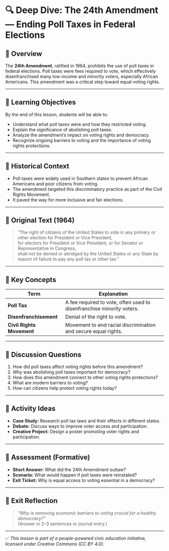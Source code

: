 # 🔍 Deep Dive: The 24th Amendment — Ending Poll Taxes in Federal Elections

## 🧭 Overview

The **24th Amendment**, ratified in 1964, prohibits the use of poll taxes in federal elections. Poll taxes were fees required to vote, which effectively disenfranchised many low-income and minority voters, especially African Americans. This amendment was a critical step toward equal voting rights.

---

## 🎯 Learning Objectives

By the end of this lesson, students will be able to:  
- Understand what poll taxes were and how they restricted voting.  
- Explain the significance of abolishing poll taxes.  
- Analyze the amendment’s impact on voting rights and democracy.  
- Recognize ongoing barriers to voting and the importance of voting rights protections.

---

## 📘 Historical Context

- Poll taxes were widely used in Southern states to prevent African Americans and poor citizens from voting.  
- The amendment targeted this discriminatory practice as part of the Civil Rights Movement.  
- It paved the way for more inclusive and fair elections.

---

## 📖 Original Text (1964)

> “The right of citizens of the United States to vote in any primary or other election for President or Vice President,  
> for electors for President or Vice President, or for Senator or Representative in Congress,  
> shall not be denied or abridged by the United States or any State by reason of failure to pay any poll tax or other tax.”

---

## 🧠 Key Concepts

| Term | Explanation |
|-------|-------------|
| **Poll Tax** | A fee required to vote, often used to disenfranchise minority voters. |
| **Disenfranchisement** | Denial of the right to vote. |
| **Civil Rights Movement** | Movement to end racial discrimination and secure equal rights. |

---

## 💬 Discussion Questions

1. How did poll taxes affect voting rights before this amendment?  
2. Why was abolishing poll taxes important for democracy?  
3. How does this amendment connect to other voting rights protections?  
4. What are modern barriers to voting?  
5. How can citizens help protect voting rights today?

---

## 🧪 Activity Ideas

- **Case Study:** Research poll tax laws and their effects in different states.  
- **Debate:** Discuss ways to improve voter access and participation.  
- **Creative Project:** Design a poster promoting voter rights and participation.

---

## 📎 Assessment (Formative)

- **Short Answer:** What did the 24th Amendment outlaw?  
- **Scenario:** What would happen if poll taxes were reinstated?  
- **Exit Ticket:** Why is equal access to voting essential in a democracy?

---

## 🏁 Exit Reflection

> *“Why is removing economic barriers to voting crucial for a healthy democracy?”*  
(Answer in 2–3 sentences or journal entry.)

---

✅ *This lesson is part of a people-powered civic education initiative, licensed under Creative Commons (CC BY 4.0).*
